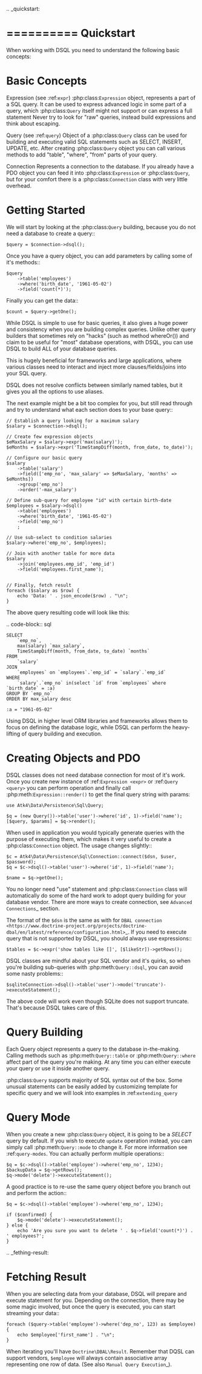 .. _quickstart:

==========
Quickstart
==========

When working with DSQL you need to understand the following basic concepts:


Basic Concepts
==============

Expression (see :ref:`expr`)
    :php:class:`Expression` object, represents a part of a SQL query. It can
    be used to express advanced logic in some part of a query, which
    :php:class:`Query` itself might not support or can express a full statement
    Never try to look for "raw" queries, instead build expressions and think
    about escaping.

Query (see :ref:`query`)
    Object of a :php:class:`Query` class can be used for building and executing
    valid SQL statements such as SELECT, INSERT, UPDATE, etc. After creating
    :php:class:`Query` object you can call various methods to add "table",
    "where", "from" parts of your query.

Connection
    Represents a connection to the database. If you already have a PDO object
    you can feed it into :php:class:`Expression` or :php:class:`Query`, but
    for your comfort there is a :php:class:`Connection` class with very little
    overhead.

Getting Started
===============

We will start by looking at the :php:class:`Query` building, because you do
not need a database to create a query::

    $query = $connection->dsql();

Once you have a query object, you can add parameters by calling some of it's
methods::

    $query
        ->table('employees')
        ->where('birth_date', '1961-05-02')
        ->field('count(*)');

Finally you can get the data::

    $count = $query->getOne();

While DSQL is simple to use for basic queries, it also gives a huge power and
consistency when you are building complex queries. Unlike other query builders
that sometimes rely on "hacks" (such as method whereOr()) and claim to be useful
for "most" database operations, with DSQL, you can use DSQL to build ALL of your
database queries.

This is hugely beneficial for frameworks and large applications, where
various classes need to interact and inject more clauses/fields/joins into your
SQL query.

DSQL does not resolve conflicts between similarly named tables, but it gives you
all the options to use aliases.

The next example might be a bit too complex for you, but still read through and
try to understand what each section does to your base query::

    // Establish a query looking for a maximum salary
    $salary = $connection->dsql();

    // Create few expression objects
    $eMaxSalary = $salary->expr('max(salary)');
    $eMonths = $salary->expr('TimeStampDiff(month, from_date, to_date)');

    // Configure our basic query
    $salary
        ->table('salary')
        ->field(['emp_no', 'max_salary' => $eMaxSalary, 'months' => $eMonths])
        ->group('emp_no')
        ->order('-max_salary')

    // Define sub-query for employee "id" with certain birth-date
    $employees = $salary->dsql()
        ->table('employees')
        ->where('birth_date', '1961-05-02')
        ->field('emp_no')
        ;

    // Use sub-select to condition salaries
    $salary->where('emp_no', $employees);

    // Join with another table for more data
    $salary
        ->join('employees.emp_id', 'emp_id')
        ->field('employees.first_name');


    // Finally, fetch result
    foreach ($salary as $row) {
        echo 'Data: ' . json_encode($row) . "\n";
    }

The above query resulting code will look like this:

.. code-block:: sql

    SELECT
        `emp_no`,
        max(salary) `max_salary`,
        TimeStampDiff(month, from_date, to_date) `months`
    FROM
        `salary`
    JOIN
        `employees` on `employees`.`emp_id` = `salary`.`emp_id`
    WHERE
        `salary`.`emp_no` in(select `id` from `employees` where `birth_date` = :a)
    GROUP BY `emp_no`
    ORDER BY max_salary desc

    :a = "1961-05-02"

Using DSQL in higher level ORM libraries and frameworks allows them to focus on
defining the database logic, while DSQL can perform the heavy-lifting of query
building and execution.

Creating Objects and PDO
========================
DSQL classes does not need database connection for most of it's work. Once you
create new instance of :ref:`Expression <expr>` or :ref:`Query <query>` you can
perform operation and finally call :php:meth:`Expression::render()` to get the
final query string with params:

    use Atk4\Data\Persistence\Sql\Query;

    $q = (new Query())->table('user')->where('id', 1)->field('name');
    [$query, $params] = $q->render();

When used in application you would typically generate queries with the
purpose of executing them, which makes it very useful to create a
:php:class:`Connection` object. The usage changes slightly::

    $c = Atk4\Data\Persistence\Sql\Connection::connect($dsn, $user, $password);
    $q = $c->dsql()->table('user')->where('id', 1)->field('name');

    $name = $q->getOne();

You no longer need "use" statement and :php:class:`Connection` class will
automatically do some of the hard work to adopt query building for your
database vendor.
There are more ways to create connection, see `Advanced Connections`_ section.

The format of the ``$dsn`` is the same as with for
`DBAL connection <https://www.doctrine-project.org/projects/doctrine-dbal/en/latest/reference/configuration.html>`_.
If you need to execute query that is not supported by DSQL, you should always
use expressions::

    $tables = $c->expr('show tables like []', [$likeStr])->getRows();

DSQL classes are mindful about your SQL vendor and it's quirks, so when you're
building sub-queries with :php:meth:`Query::dsql`, you can avoid some nasty
problems::

    $sqliteConnection->dsql()->table('user')->mode('truncate')->executeStatement();

The above code will work even though SQLite does not support truncate. That's
because DSQL takes care of this.


Query Building
==============

Each Query object represents a query to the database in-the-making.
Calling methods such as :php:meth:`Query::table` or :php:meth:`Query::where`
affect part of the query you're making. At any time you can either execute your
query or use it inside another query.

:php:class:`Query` supports majority of SQL syntax out of the box.
Some unusual statements can be easily added by customizing template for specific
query and we will look into examples in :ref:`extending_query`

Query Mode
==========

When you create a new :php:class:`Query` object, it is going to be a *SELECT*
query by default. If you wish to execute ``update`` operation instead, you
cam simply call :php:meth:`Query::mode` to change it. For more information
see :ref:`query-modes`.
You can actually perform multiple operations::

    $q = $c->dsql()->table('employee')->where('emp_no', 1234);
    $backupData = $q->getRows();
    $q->mode('delete')->executeStatement();

A good practice is to re-use the same query object before you branch out and
perform the action::

    $q = $c->dsql()->table('employee')->where('emp_no', 1234);

    if ($confirmed) {
        $q->mode('delete')->executeStatement();
    } else {
        echo 'Are you sure you want to delete ' . $q->field('count(*)') . ' employees?';
    }


.. _fething-result:

Fetching Result
===============

When you are selecting data from your database, DSQL will prepare and execute
statement for you. Depending on the connection, there may be some magic
involved, but once the query is executed, you can start streaming your data::

    foreach ($query->table('employee')->where('dep_no', 123) as $employee) {
        echo $employee['first_name'] . "\n";
    }

When iterating you'll have `Doctrine\DBAL\Result`. Remember that DQSL can support vendors,
`$employee` will always contain associative array representing one row of data.
(See also `Manual Query Execution`_).
